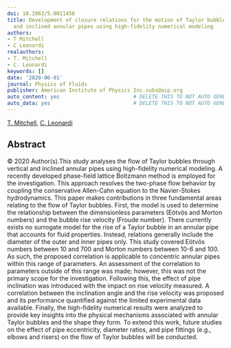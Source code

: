 ```yaml
---
doi: 10.1063/5.0011456
title: Development of closure relations for the motion of Taylor bubbles in vertical
  and inclined annular pipes using high-fidelity numerical modeling
authors:
- T Mitchell
- C Leonardi
realauthors:
- T. Mitchell
- C. Leonardi
keywords: []
date: '2020-06-01'
journal: Physics of Fluids
publisher: American Institute of Physics Inc.subs@aip.org
auto_content: yes                        # DELETE THIS TO NOT AUTO GENERATE CONTENT
auto_data: yes                           # DELETE THIS TO NOT AUTO GENERATE METADATA
---
```

[T. Mitchell](https://www.scopus.com/authid/detail.uri?authorId=57191284046), [C. Leonardi](https://www.scopus.com/authid/detail.uri?authorId=25646377900)

## Abstract
© 2020 Author(s).This study analyses the flow of Taylor bubbles through vertical and inclined annular pipes using high-fidelity numerical modeling. A recently developed phase-field lattice Boltzmann method is employed for the investigation. This approach resolves the two-phase flow behavior by coupling the conservative Allen-Cahn equation to the Navier-Stokes hydrodynamics. This paper makes contributions in three fundamental areas relating to the flow of Taylor bubbles. First, the model is used to determine the relationship between the dimensionless parameters (Eötvös and Morton numbers) and the bubble rise velocity (Froude number). There currently exists no surrogate model for the rise of a Taylor bubble in an annular pipe that accounts for fluid properties. Instead, relations generally include the diameter of the outer and inner pipes only. This study covered Eötvös numbers between 10 and 700 and Morton numbers between 10-6 and 100. As such, the proposed correlation is applicable to concentric annular pipes within this range of parameters. An assessment of the correlation to parameters outside of this range was made; however, this was not the primary scope for the investigation. Following this, the effect of pipe inclination was introduced with the impact on rise velocity measured. A correlation between the inclination angle and the rise velocity was proposed and its performance quantified against the limited experimental data available. Finally, the high-fidelity numerical results were analyzed to provide key insights into the physical mechanisms associated with annular Taylor bubbles and the shape they form. To extend this work, future studies on the effect of pipe eccentricity, diameter ratios, and pipe fittings (e.g., elbows and risers) on the flow of Taylor bubbles will be conducted.
